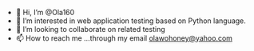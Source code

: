 - 👋 Hi, I’m @Ola160
- 👀 I’m interested in web application testing based on Python language.
- 💞️ I’m looking to collaborate on related testing
- 📫 How to reach me ...through my email olawohoney@yahoo.com

<!---
Ola160/Ola160 is a ✨ special ✨ repository because its `README.md` (this file) appears on your GitHub profile.
You can click the Preview link to take a look at your changes.
--->
